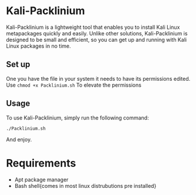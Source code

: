 # Kali-Packlinium

Kali-Packlinium is a lightweight tool that enables you to install Kali Linux metapackages quickly and easily. Unlike other solutions, Kali-Packlinium is designed to be small and efficient, so you can get up and running with Kali Linux packages in no time.

## Set up

One you have the file in your system it needs to have its permissions edited. Use
```chmod +x Packlinium.sh```
To elevate the permissions
## Usage

To use Kali-Packlinium, simply run the following command:

```./Packlinium.sh```

And enjoy.

# Requirements
- Apt package manager
- Bash shell{comes in most linux distrubutions pre installed}
